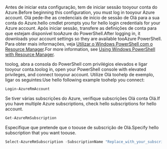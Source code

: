 <span data-ttu-id="4f56a-101">Antes de iniciar esta configuração, tem de iniciar sessão tooyour conta do Azure.</span><span class="sxs-lookup"><span data-stu-id="4f56a-101">Before beginning this configuration, you must log in tooyour Azure account.</span></span> <span data-ttu-id="4f56a-102">Olá pede-lhe as credenciais de início de sessão de Olá para a sua conta do Azure.</span><span class="sxs-lookup"><span data-stu-id="4f56a-102">hello cmdlet prompts you for hello login credentials for your Azure account.</span></span> <span data-ttu-id="4f56a-103">Após iniciar sessão, transfere as definições de conta para que estejam disponível tooAzure do PowerShell.</span><span class="sxs-lookup"><span data-stu-id="4f56a-103">After logging in, it downloads your account settings so they are available tooAzure PowerShell.</span></span> <span data-ttu-id="4f56a-104">Para obter mais informações, veja [Utilizar o Windows PowerShell com o Resource Manager](../articles/powershell-azure-resource-manager.md).</span><span class="sxs-lookup"><span data-stu-id="4f56a-104">For more information, see [Using Windows PowerShell with Resource Manager](../articles/powershell-azure-resource-manager.md).</span></span>

<span data-ttu-id="4f56a-105">toolog, abra a consola do PowerShell com privilégios elevados e ligar tooyour conta.</span><span class="sxs-lookup"><span data-stu-id="4f56a-105">toolog in, open your PowerShell console with elevated privileges, and connect tooyour account.</span></span> <span data-ttu-id="4f56a-106">Utilize Olá toohelp de exemplo, ligar os seguintes:</span><span class="sxs-lookup"><span data-stu-id="4f56a-106">Use hello following example toohelp you connect:</span></span>

```powershell
Login-AzureRmAccount
```

<span data-ttu-id="4f56a-107">Se tiver várias subscrições do Azure, verifique subscrições Olá conta Olá.</span><span class="sxs-lookup"><span data-stu-id="4f56a-107">If you have multiple Azure subscriptions, check hello subscriptions for hello account.</span></span>

```powershell
Get-AzureRmSubscription
```

<span data-ttu-id="4f56a-108">Especifique que pretende que o toouse de subscrição de Olá.</span><span class="sxs-lookup"><span data-stu-id="4f56a-108">Specify hello subscription that you want toouse.</span></span>

```powershell
Select-AzureRmSubscription -SubscriptionName "Replace_with_your_subscription_name"
 ```
